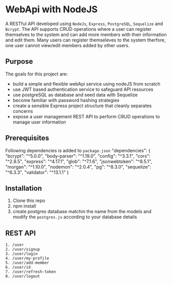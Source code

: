 # WebApi with NodeJS

A RESTful API developed using `NodeJs`, `Express`, `PostgreSQL`, `Sequelize` and `Bcrypt`. The API supports CRUD operations where a user can register themselves to the system and can add more members with their information and edit them. Many users can register themseleves to the system therfore, one user cannot view/edit members added by other users.

## Purpose

The goals for this project are:
 - build a simple and flexible webApi service using nodeJS from scratch
 - use JWT based authentication service to safeguard API resources
 - use postgreSQL as database and seed data with Sequelize
 - become familiar with password hashing strategies
 - create a sensible Express project structure that cleanly separates concerns
 - expose a user management REST API to perform CRUD operations to manage user information

 ## Prerequisites

Following dependencies is added to `package.json`
"dependencies": {
    "bcrypt": "^5.0.0",
    "body-parser": "^1.19.0",
    "config": "^3.3.1",
    "cors": "^2.8.5",
    "express": "^4.17.1",
    "glob": "^7.1.6",
    "jsonwebtoken": "^8.5.1",
    "morgan": "^1.10.0",
    "nodemon": "^2.0.4",
    "pg": "^8.3.0",
    "sequelize": "^6.3.3",
    "validator": "^13.1.1"
  }

## Installation

  1. Clone this repo
  2. npm install
  3. create postgres database matchin the name from the models and modify the `postgres.js` according to your database details

## REST API
    1. /user
    2. /user/signup
    3. /user/login
    4. /user/my-profile
    5. /user/add-member
    6. /user/id
    7. /user/refresh-token
    8. /user/logout